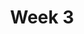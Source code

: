 ---
title: Week 3
days:
  - date: 2019-09-09
    events:
      "**Lab**{: .label } Lab / Discussion 2":
  - date: 2019-09-10
    events:
      "[Pandas I](#)":
        "[Ch. 3](https://www.textbook.ds100.org/ch/03/pandas_intro.html)"
      "Homework 0 due, Homework 1 released":
  - date: 2019-09-11
    events:
      "**Discussion**{: .label } Lab / Discussion 2":
  - date: 2019-09-12
    events:
      "[Pandas II](#)":
        "[Ch. 3](https://www.textbook.ds100.org/ch/03/pandas_intro.html)"
---